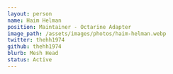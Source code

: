 ```yaml
---
layout: person
name: Haim Helman
position: Maintainer - Octarine Adapter
image_path: /assets/images/photos/haim-helman.webp
twitter: thehh1974
github: thehh1974
blurb: Mesh Head
status: Active
---
```

